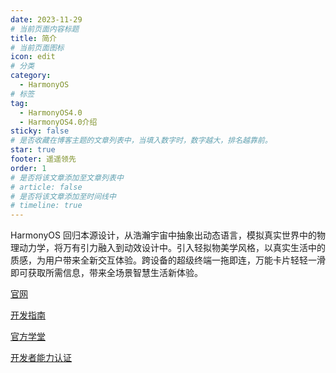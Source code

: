 ```yaml
---
date: 2023-11-29
# 当前页面内容标题
title: 简介
# 当前页面图标
icon: edit
# 分类
category:
  - HarmonyOS
# 标签
tag:
  - HarmonyOS4.0
  - HarmonyOS4.0介绍
sticky: false
# 是否收藏在博客主题的文章列表中，当填入数字时，数字越大，排名越靠前。
star: true
footer: 遥遥领先
order: 1
# 是否将该文章添加至文章列表中
# article: false
# 是否将该文章添加至时间线中
# timeline: true
---
```

HarmonyOS 回归本源设计，从浩瀚宇宙中抽象出动态语言，模拟真实世界中的物理动力学，将万有引力融入到动效设计中。引入轻拟物美学风格，以真实生活中的质感，为用户带来全新交互体验。跨设备的超级终端一拖即连，万能卡片轻轻一滑即可获取所需信息，带来全场景智慧生活新体验。

[官网](https://developer.harmonyos.com/)

[开发指南](https://developer.harmonyos.com/cn/docs/documentation/doc-guides-V3/start-overview-0000001478061421-V3?catalogVersion=V3)

[官方学堂](https://developer.harmonyos.com/cn/documentation/teaching-video/)

[开发者能力认证](https://developer.huawei.com/consumer/cn/training/dev-certification/a617e0d3bc144624864a04edb951f6c4)


